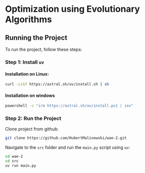 # Optimization using Evolutionary Algorithms

## Running the Project

To run the project, follow these steps:

### Step 1: Install `uv`

#### Installation on Linux:
```bash
curl -LsSf https://astral.sh/uv/install.sh | sh
```

#### Installation on windows
```bash
powershell -c "irm https://astral.sh/uv/install.ps1 | iex"
``````

### Step 2: Run the Project

Clone project from github:
```bash
git clone https://github.com/HubertMalinowski/wae-2.git
```

Navigate to the `src` folder and run the `main.py` script using `uv`:

```bash
cd wae-2
cd src
uv run main.py
```
